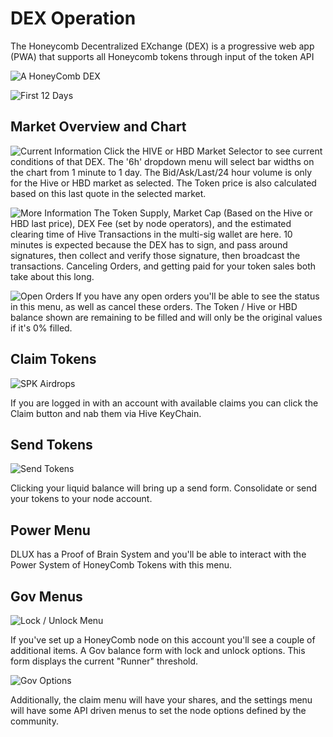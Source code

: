 # DEX Operation
The Honeycomb Decentralized EXchange (DEX) is a progressive web app (PWA) that supports all Honeycomb tokens through input of the token API

![A HoneyComb DEX ](https://files.peakd.com/file/peakd-hive/disregardfiat/23t773MmCnX4nuFqfBHmTseKcAvfqpJbE34JVMFUNttTyJShBe3vBPSjDrPbD1gT54vEU.png)



![First 12 Days](https://files.peakd.com/file/peakd-hive/disregardfiat/23tGTm22JV3aTi9wMgkpW3KrnUiL16U8JCyMdLx7TXcnjBrDVrjKt6EPRU9kBtJEMYMGx.png)






## Market Overview and Chart
![Current Information](https://files.peakd.com/file/peakd-hive/disregardfiat/23tGTqrFpfXHKpDfETrpenwdw1kRAZLEienYk754LuvNQTMLYHF7GE62g87uR5q2sLTXC.png)
Click the HIVE or HBD Market Selector to see current conditions of that DEX. The '6h' dropdown menu will select bar widths on the chart from 1 minute to 1 day. The Bid/Ask/Last/24 hour volume is only for the Hive or HBD market as selected. The Token price is also calculated based on this last quote in the selected market.

![More Information](https://files.peakd.com/file/peakd-hive/disregardfiat/23tGTqrvPyUXfXphHhnKtWQP65iKF1ti4rqrDeChSSoUvQC3LzDSomi1KAruuqm914p5v.png)
The Token Supply, Market Cap (Based on the Hive or HBD last price), DEX Fee (set by node operators), and the estimated clearing time of Hive Transactions in the multi-sig wallet are here. 10 minutes is expected because the DEX has to sign, and pass around signatures, then collect and verify those signature, then broadcast the transactions. Canceling Orders, and getting paid for your token sales both take about this long.

![Open Orders](https://files.peakd.com/file/peakd-hive/disregardfiat/23tkdkb6QDbv2suDub6rDDKFd22R3XZQNwWMj54axiWyfBvX2YtE8Hm9o5RGHsGXh9Yez.png)
If you have any open orders you'll be able to see the status in this menu, as well as cancel these orders. The Token / Hive or HBD balance shown are remaining to be filled and will only be the original values if it's 0% filled. 

## Claim Tokens
![SPK Airdrops](https://files.peakd.com/file/peakd-hive/disregardfiat/23tGTkuZy4oXh1gny2vJhxB34UD1HB8yijZpTSUK1HbTjSNmJ7tXX37DAwsU8KKbuLsAo.png)

If you are logged in with an account with available claims you can click the Claim button and nab them via Hive KeyChain.

## Send Tokens
![Send Tokens](https://files.peakd.com/file/peakd-hive/disregardfiat/23tvAiuQzDXVEWwSFoiMV4u8AkTAYBoq1S7aYUDKufMXh7PWejoHVJAjMt9WyGznWsUue.png)

Clicking your liquid balance will bring up a send form. Consolidate or send your tokens to your node account.

## Power Menu
DLUX has a Proof of Brain System and you'll be able to interact with the Power System of HoneyComb Tokens with this menu.

## Gov Menus
![Lock / Unlock Menu](https://files.peakd.com/file/peakd-hive/disregardfiat/23tGXnKw7YqLB9ZC8omtPNnHpT3gAX9C686RdPYRnyqesiJduojeacvPj9oVGW4BqUMpy.png)

If you've set up a HoneyComb node on this account you'll see a couple of additional items. A Gov balance form with lock and unlock options. This form displays the current "Runner" threshold. 


![Gov Options](https://files.peakd.com/file/peakd-hive/disregardfiat/23t74ySxJuTkMy63RGgdcb4Q8BUCTYM63XKhJpp8acqLjo74y7QczGLVN123GHSukPRky.png)

Additionally, the claim menu will have your shares, and the settings menu will have some API driven menus to set the node options defined by the community. 

